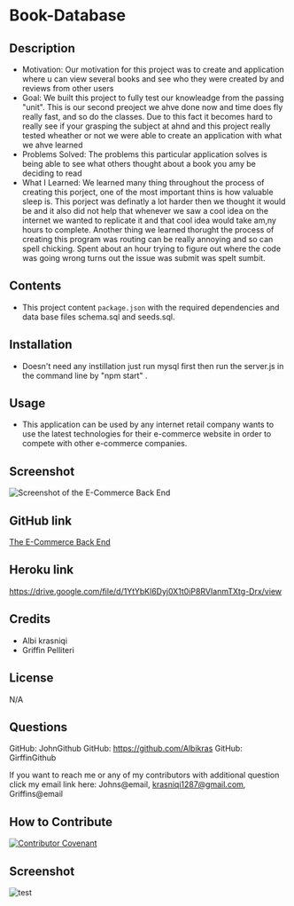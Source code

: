 # Book-Database

## Description

- Motivation: Our motivation for this project was to create and application where u can view several books and see who they were created by and reviews from other users
- Goal: We built this project to fully test our knowleadge from the passing "unit". This is our second preoject we ahve done now and time does fly really fast, and so do the classes. Due to this fact it becomes hard to really see if your grasping the subject at ahnd and this project really tested wheather or not we were able to create an application with what we ahve learned
- Problems Solved: The problems this particular application solves is being able to see what others thought about a book you amy be deciding to read
- What I Learned: We learned many thing throughout the process of creating this porject, one of the most important thins is how valuable sleep is. This porject was definatly a lot harder then we thought it would be and it also did not help that whenever we saw a cool idea on the internet we wanted to replicate it and that cool idea would take am,ny hours to complete. Another thing we learned thorught the process of creating this program was routing can be really annoying and so can spell chicking. Spent about an hour trying to figure out where the code was going wrong turns out the issue was submit was spelt sumbit.

## Contents

- This project content `package.json` with the required dependencies and data base files schema.sql and seeds.sql.

## Installation

- Doesn't need any instillation just run mysql first then run the server.js in the command line by "npm start" .

## Usage

- This application can be used by any internet retail company wants to use the latest technologies for their e-commerce website in order to compete with other e-commerce companies.

## Screenshot

![Screenshot of the E-Commerce Back End](./Assets/E-Commerce%20Back%20End-ROM.png)

## GitHub link

[The E-Commerce Back End](https://github.com/JohnDavidSmith/E-commerce-BackEnd-ORM-Mod13)

## Heroku link

https://drive.google.com/file/d/1YtYbKl6Dyj0X1t0iP8RVIanmTXtg-Drx/view

## Credits

- Albi krasniqi
- Griffin Pelliteri

## License

N/A

## Questions

GitHub: JohnGithub
GitHub: https://github.com/Albikras
GitHub: GirffinGithub

If you want to reach me or any of my contributors with additional question click my email link here: Johns@email, krasniqi1287@gmail.com, Griffins@email

## How to Contribute

[![Contributor Covenant](https://img.shields.io/badge/Contributor%20Covenant-2.1-4baaaa.svg)](code_of_conduct.md)

## Screenshot

![test](test)
